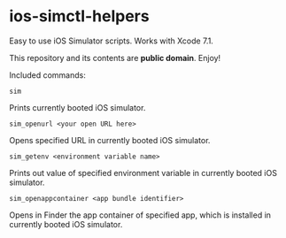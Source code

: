 ios-simctl-helpers
==================

Easy to use iOS Simulator scripts. Works with Xcode 7.1.

This repository and its contents are **public domain**. Enjoy!

Included commands:

	sim

Prints currently booted iOS simulator.

	sim_openurl <your open URL here>

Opens specified URL in currently booted iOS simulator.

	sim_getenv <environment variable name>

Prints out value of specified environment variable in currently booted iOS simulator.

	sim_openappcontainer <app bundle identifier>

Opens in Finder the app container of specified app, which is installed in currently booted iOS simulator.